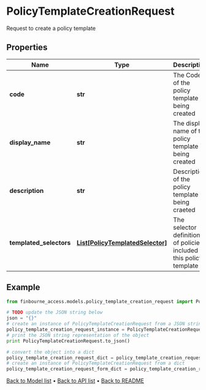 # PolicyTemplateCreationRequest

Request to create a policy template

## Properties
Name | Type | Description | Notes
------------ | ------------- | ------------- | -------------
**code** | **str** | The Code of the policy template being created | 
**display_name** | **str** | The display name of the policy template being created | 
**description** | **str** | Description of the policy template being craeted | 
**templated_selectors** | [**List[PolicyTemplatedSelector]**](PolicyTemplatedSelector.md) | The selector definitions of policies included in this policy template | 

## Example

```python
from finbourne_access.models.policy_template_creation_request import PolicyTemplateCreationRequest

# TODO update the JSON string below
json = "{}"
# create an instance of PolicyTemplateCreationRequest from a JSON string
policy_template_creation_request_instance = PolicyTemplateCreationRequest.from_json(json)
# print the JSON string representation of the object
print PolicyTemplateCreationRequest.to_json()

# convert the object into a dict
policy_template_creation_request_dict = policy_template_creation_request_instance.to_dict()
# create an instance of PolicyTemplateCreationRequest from a dict
policy_template_creation_request_form_dict = policy_template_creation_request.from_dict(policy_template_creation_request_dict)
```
[Back to Model list](../README.md#documentation-for-models) &#8226; [Back to API list](../README.md#documentation-for-api-endpoints) &#8226; [Back to README](../README.md)


